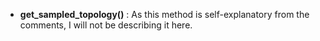 - **get_sampled_topology()** : As this method is self-explanatory from the comments, I will not be describing it here. 